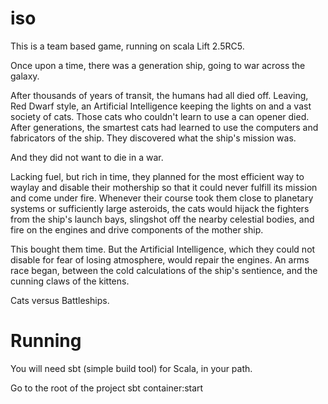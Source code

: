 iso
===

This is a team based game, running on scala Lift 2.5RC5.

Once upon a time, there was a generation ship, going to war across the galaxy.

After thousands of years of transit, the humans had all died off.  Leaving, Red Dwarf style, an Artificial Intelligence keeping the lights on and a vast society of cats.  Those cats who couldn't learn to use a can opener died.  After generations, the smartest cats had learned to use the computers and fabricators of the ship.  They discovered what the ship's mission was.

And they did not want to die in a war.

Lacking fuel, but rich in time, they planned for the most efficient way to waylay and disable their mothership so that it could never fulfill its mission and come under fire.  Whenever their course took them close to planetary systems or sufficiently large asteroids, the cats would hijack the fighters from the ship's launch bays, slingshot off the nearby celestial bodies, and fire on the engines and drive components of the mother ship.

This bought them time.  But the Artificial Intelligence, which they could not disable for fear of losing atmosphere, would repair the engines.  An arms race began, between the cold calculations of the ship's sentience, and the cunning claws of the kittens.

Cats versus Battleships.

Running
===

You will need sbt (simple build tool) for Scala, in your path.

Go to the root of the project
sbt
container:start
